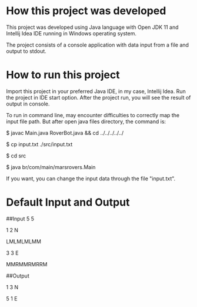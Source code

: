 # How this project was developed
This project was developed using Java language with Open JDK 11
and Intellij Idea IDE running in Windows operating system.

The project consists of a console application with data input from a file and output to stdout.

# How to run this project
Import this project in your preferred Java IDE, in my case, Intellij Idea. Run the project in IDE start option. 
After the project run, you will see the result of output in console.

To run in command line, may encounter difficulties to correctly map the input file path.
But after open java files directory, the command is:

$ javac Main.java RoverBot.java && cd ../../../../../

$ cp input.txt ./src/input.txt

$ cd src

$ java br/com/main/marsrovers.Main

If you want, you can change the input data through the file "input.txt".

# Default Input and Output

##Input
5 5

1 2 N

LMLMLMLMM

3 3 E

MMRMMRMRRM

##Output

1 3 N

5 1 E